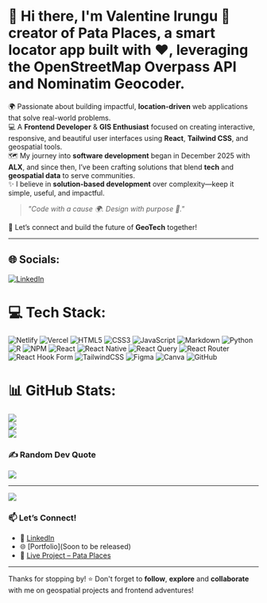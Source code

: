 # 👋 Hi there, I'm Valentine Irungu 🧭 creator of **Pata Places**, a smart locator app built with ❤️, leveraging the **OpenStreetMap Overpass API** and **Nominatim Geocoder**.

🌍 Passionate about building impactful, **location-driven** web applications that solve real-world problems.  
💻 A **Frontend Developer** & **GIS Enthusiast** focused on creating interactive, responsive, and beautiful user interfaces using **React**, **Tailwind CSS**, and geospatial tools.  
🗺️ My journey into **software development** began in December 2025 with **ALX**, and since then, I’ve been crafting solutions that blend **tech** and **geospatial data** to serve communities.  
✨ I believe in **solution-based development** over complexity—keep it simple, useful, and impactful.

> _"Code with a cause 🌍. Design with purpose 🎯."_

🔗 Let’s connect and build the future of **GeoTech** together!

---


## 🌐 Socials:
[![LinkedIn](https://img.shields.io/badge/LinkedIn-%230077B5.svg?logo=linkedin&logoColor=white)](https://linkedin.com/in/ValentineIrungu) 

# 💻 Tech Stack:
![Netlify](https://img.shields.io/badge/netlify-%23000000.svg?style=for-the-badge&logo=netlify&logoColor=#00C7B7) ![Vercel](https://img.shields.io/badge/vercel-%23000000.svg?style=for-the-badge&logo=vercel&logoColor=white) ![HTML5](https://img.shields.io/badge/html5-%23E34F26.svg?style=for-the-badge&logo=html5&logoColor=white) ![CSS3](https://img.shields.io/badge/css3-%231572B6.svg?style=for-the-badge&logo=css3&logoColor=white) ![JavaScript](https://img.shields.io/badge/javascript-%23323330.svg?style=for-the-badge&logo=javascript&logoColor=%23F7DF1E) ![Markdown](https://img.shields.io/badge/markdown-%23000000.svg?style=for-the-badge&logo=markdown&logoColor=white) ![Python](https://img.shields.io/badge/python-3670A0?style=for-the-badge&logo=python&logoColor=ffdd54) ![R](https://img.shields.io/badge/r-%23276DC3.svg?style=for-the-badge&logo=r&logoColor=white) ![NPM](https://img.shields.io/badge/NPM-%23CB3837.svg?style=for-the-badge&logo=npm&logoColor=white) ![React](https://img.shields.io/badge/react-%2320232a.svg?style=for-the-badge&logo=react&logoColor=%2361DAFB) ![React Native](https://img.shields.io/badge/react_native-%2320232a.svg?style=for-the-badge&logo=react&logoColor=%2361DAFB) ![React Query](https://img.shields.io/badge/-React%20Query-FF4154?style=for-the-badge&logo=react%20query&logoColor=white) ![React Router](https://img.shields.io/badge/React_Router-CA4245?style=for-the-badge&logo=react-router&logoColor=white) ![React Hook Form](https://img.shields.io/badge/React%20Hook%20Form-%23EC5990.svg?style=for-the-badge&logo=reacthookform&logoColor=white) ![TailwindCSS](https://img.shields.io/badge/tailwindcss-%2338B2AC.svg?style=for-the-badge&logo=tailwind-css&logoColor=white) ![Figma](https://img.shields.io/badge/figma-%23F24E1E.svg?style=for-the-badge&logo=figma&logoColor=white) ![Canva](https://img.shields.io/badge/Canva-%2300C4CC.svg?style=for-the-badge&logo=Canva&logoColor=white) ![GitHub](https://img.shields.io/badge/github-%23121011.svg?style=for-the-badge&logo=github&logoColor=white)
# 📊 GitHub Stats:
![](https://github-readme-stats.vercel.app/api?username=Ms-Irungu&theme=chartreuse-dark&hide_border=false&include_all_commits=false&count_private=false)<br/>
![](https://nirzak-streak-stats.vercel.app/?user=Ms-Irungu&theme=chartreuse-dark&hide_border=false)<br/>
![](https://github-readme-stats.vercel.app/api/top-langs/?username=Ms-Irungu&theme=chartreuse-dark&hide_border=false&include_all_commits=false&count_private=false&layout=compact)

### ✍️ Random Dev Quote
![](https://quotes-github-readme.vercel.app/api?type=horizontal&theme=dark)

---
[![](https://visitcount.itsvg.in/api?id=Ms-Irungu&icon=0&color=11)](https://visitcount.itsvg.in)

<!-- Proudly created with GPRM ( https://gprm.itsvg.in ) -->

### 📫 Let’s Connect!
- 💼 [LinkedIn](www.linkedin.com/in/valentineirungu)
- 🌐 [Portfolio](Soon to be released)
- 📍 [Live Project – Pata Places](https://pataplaces.netlify.app/)

---

Thanks for stopping by! ⭐️ Don't forget to **follow**, **explore** and **collaborate** with me on geospatial projects and frontend adventures!


<!--
**Ms-Irungu/Ms-Irungu** is a ✨ _special_ ✨ repository because its `README.md` (this file) appears on your GitHub profile.

Here are some ideas to get you started:

- 🔭 I’m currently working on ...
- 🌱 I’m currently learning ...
- 👯 I’m looking to collaborate on ...
- 🤔 I’m looking for help with ...
- 💬 Ask me about ...
- 📫 How to reach me: ...
- 😄 Pronouns: ...
- ⚡ Fun fact: ...
-->

